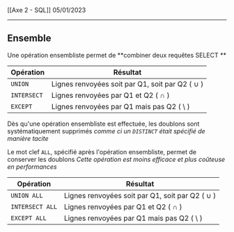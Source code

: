 [[Axe 2 - SQL]]
05/01/2023
****
## Ensemble

Une opération ensembliste permet de **combiner deux requêtes SELECT **

| Opération   | Résultat                                        |
| ----------- | ----------------------------------------------- |
| `UNION`     | Lignes renvoyées soit par Q1, soit par Q2 ( ∪ ) |
| `INTERSECT` | Lignes renvoyées par Q1 et Q2 ( ∩ )             |
| `EXCEPT`    | Lignes renvoyées par Q1 mais pas Q2 ( \ )       |

Dès qu'une opération ensembliste est effectuée, les doublons sont systématiquement supprimés
	*comme ci un `DISTINCT` était spécifié de manière tacite*


Le mot clef `ALL`, spécifié après l'opération ensembliste, permet de conserver les doublons
	*Cette opération est moins efficace et plus coûteuse en performances*

| Opération       | Résultat                                        |
| --------------- | ----------------------------------------------- |
| `UNION ALL`     | Lignes renvoyées soit par Q1, soit par Q2 ( ∪ ) |
| `INTERSECT ALL` | Lignes renvoyées par Q1 et Q2 ( ∩ )             |
| `EXCEPT ALL`    | Lignes renvoyées par Q1 mais pas Q2 ( \ )       |
